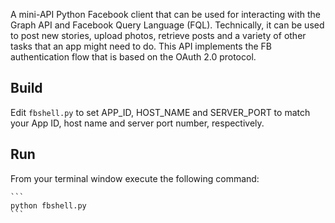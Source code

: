 A mini-API Python Facebook client that can be used for interacting with the Graph API and Facebook Query Language (FQL). Technically, it can be used to post new stories, upload photos, retrieve posts and a variety of other tasks that an app might need to do. This API implements the FB authentication flow that is based on the OAuth 2.0 protocol.

## Build

Edit `fbshell.py` to set APP_ID, HOST_NAME and SERVER_PORT to match your App ID, host name and server port number, respectively.

## Run

From your terminal window execute the following command:

    ```
	python fbshell.py
    ```
